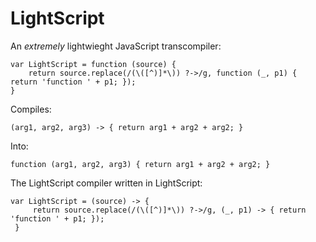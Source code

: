 LightScript
===========

An *extremely* lightwieght JavaScript transcompiler:

    var LightScript = function (source) {
        return source.replace(/(\([^)]*\)) ?->/g, function (_, p1) { return 'function ' + p1; });
    }

Compiles:

    (arg1, arg2, arg3) -> { return arg1 + arg2 + arg2; }

Into:

    function (arg1, arg2, arg3) { return arg1 + arg2 + arg2; }

The LightScript compiler written in LightScript:

    var LightScript = (source) -> {
         return source.replace(/(\([^)]*\)) ?->/g, (_, p1) -> { return 'function ' + p1; });
     }